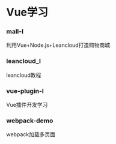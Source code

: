 # Vue学习

### mall-l
利用Vue+Node.js+Leancloud打造购物商城

### leancloud_l
leancloud教程

### vue-plugin-l
Vue插件开发学习

### webpack-demo
webpack加载多页面